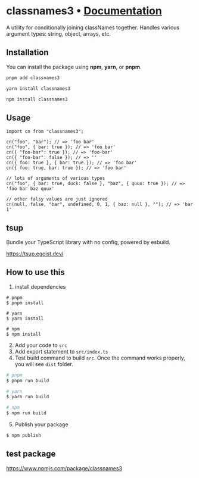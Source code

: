 # **classnames3** • [**Documentation**](https://github.com/idimetrix/classnames3/blob/main/docs/classes/ProDate.md)

A utility for conditionally joining classNames together.
Handles various argument types: string, object, arrays, etc.

## Installation

You can install the package using **npm**, **yarn**, or **pnpm**.

```bash
pnpm add classnames3

yarn install classnames3

npm install classnames3
```

## Usage

```tsx
import cn from "classnames3";

cn("foo", "bar"); // => 'foo bar'
cn("foo", { bar: true }); // => 'foo bar'
cn({ "foo-bar": true }); // => 'foo-bar'
cn({ "foo-bar": false }); // => ''
cn({ foo: true }, { bar: true }); // => 'foo bar'
cn({ foo: true, bar: true }); // => 'foo bar'

// lots of arguments of various types
cn("foo", { bar: true, duck: false }, "baz", { quux: true }); // => 'foo bar baz quux'

// other falsy values are just ignored
cn(null, false, "bar", undefined, 0, 1, { baz: null }, ""); // => 'bar 1'
```

## tsup

Bundle your TypeScript library with no config, powered by esbuild.

https://tsup.egoist.dev/

## How to use this

1. install dependencies

```
# pnpm
$ pnpm install

# yarn
$ yarn install

# npm
$ npm install
```

2. Add your code to `src`
3. Add export statement to `src/index.ts`
4. Test build command to build `src`.
   Once the command works properly, you will see `dist` folder.

```zsh
# pnpm
$ pnpm run build

# yarn
$ yarn run build

# npm
$ npm run build
```

5. Publish your package

```zsh
$ npm publish
```

## test package

https://www.npmjs.com/package/classnames3
